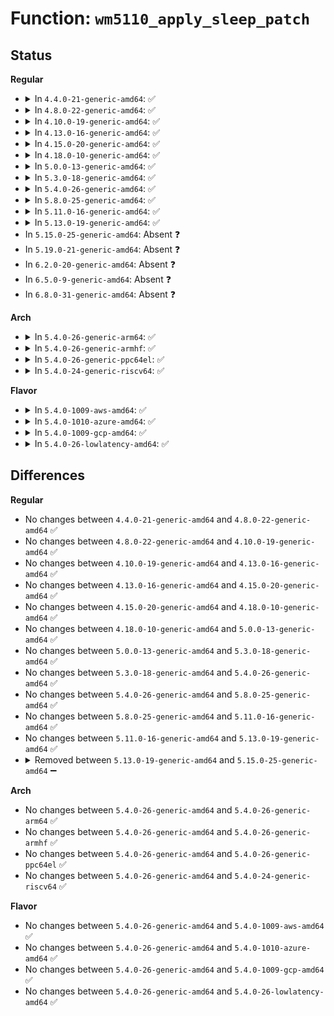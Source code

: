 # Function: <code>wm5110_apply_sleep_patch</code>

## Status
<b>Regular</b>
<ul>
<li>
<details>
<summary>In <code>4.4.0-21-generic-amd64</code>: ✅</summary>

```c
int wm5110_apply_sleep_patch(struct arizona * arizona)
```

```json
{
  "name": "wm5110_apply_sleep_patch",
  "collision_type": "Unique Static",
  "inline_type": "No",
  "funcs": [
    {
      "addr": 18446744071584599808,
      "name": "wm5110_apply_sleep_patch",
      "external": false,
      "loc": "drivers/mfd/arizona-core.c:418",
      "file": "drivers/mfd/arizona-core.c",
      "inline": "seen, unknown",
      "caller_inline": [],
      "caller_func": [
        "drivers/mfd/arizona-core.c:arizona_runtime_resume",
        "drivers/mfd/arizona-core.c:arizona_dev_init"
      ]
    }
  ],
  "symbols": [
    {
      "addr": 18446744071584599808,
      "name": "wm5110_apply_sleep_patch",
      "section": ".text",
      "bind": "STB_LOCAL",
      "size": 121
    }
  ]
}
```
</details>
</li>
<li>
<details>
<summary>In <code>4.8.0-22-generic-amd64</code>: ✅</summary>

```c
int wm5110_apply_sleep_patch(struct arizona * arizona)
```

```json
{
  "name": "wm5110_apply_sleep_patch",
  "collision_type": "Unique Static",
  "inline_type": "No",
  "funcs": [
    {
      "addr": 18446744071584948160,
      "name": "wm5110_apply_sleep_patch",
      "external": false,
      "loc": "drivers/mfd/arizona-core.c:418",
      "file": "drivers/mfd/arizona-core.c",
      "inline": "seen, unknown",
      "caller_inline": [],
      "caller_func": [
        "drivers/mfd/arizona-core.c:arizona_dev_init",
        "drivers/mfd/arizona-core.c:arizona_runtime_resume"
      ]
    }
  ],
  "symbols": [
    {
      "addr": 18446744071584948160,
      "name": "wm5110_apply_sleep_patch",
      "section": ".text",
      "bind": "STB_LOCAL",
      "size": 125
    }
  ]
}
```
</details>
</li>
<li>
<details>
<summary>In <code>4.10.0-19-generic-amd64</code>: ✅</summary>

```c
int wm5110_apply_sleep_patch(struct arizona * arizona)
```

```json
{
  "name": "wm5110_apply_sleep_patch",
  "collision_type": "Unique Static",
  "inline_type": "No",
  "funcs": [
    {
      "addr": 18446744071585131312,
      "name": "wm5110_apply_sleep_patch",
      "external": false,
      "loc": "drivers/mfd/arizona-core.c:433",
      "file": "drivers/mfd/arizona-core.c",
      "inline": "seen, unknown",
      "caller_inline": [],
      "caller_func": [
        "drivers/mfd/arizona-core.c:arizona_dev_init",
        "drivers/mfd/arizona-core.c:arizona_runtime_resume"
      ]
    }
  ],
  "symbols": [
    {
      "addr": 18446744071585131312,
      "name": "wm5110_apply_sleep_patch",
      "section": ".text",
      "bind": "STB_LOCAL",
      "size": 125
    }
  ]
}
```
</details>
</li>
<li>
<details>
<summary>In <code>4.13.0-16-generic-amd64</code>: ✅</summary>

```c
int wm5110_apply_sleep_patch(struct arizona * arizona)
```

```json
{
  "name": "wm5110_apply_sleep_patch",
  "collision_type": "Unique Static",
  "inline_type": "No",
  "funcs": [
    {
      "addr": 18446744071585212960,
      "name": "wm5110_apply_sleep_patch",
      "external": false,
      "loc": "drivers/mfd/arizona-core.c:424",
      "file": "drivers/mfd/arizona-core.c",
      "inline": "seen, unknown",
      "caller_inline": [],
      "caller_func": [
        "drivers/mfd/arizona-core.c:arizona_dev_init",
        "drivers/mfd/arizona-core.c:arizona_runtime_resume"
      ]
    }
  ],
  "symbols": [
    {
      "addr": 18446744071585212960,
      "name": "wm5110_apply_sleep_patch",
      "section": ".text",
      "bind": "STB_LOCAL",
      "size": 125
    }
  ]
}
```
</details>
</li>
<li>
<details>
<summary>In <code>4.15.0-20-generic-amd64</code>: ✅</summary>

```c
int wm5110_apply_sleep_patch(struct arizona * arizona)
```

```json
{
  "name": "wm5110_apply_sleep_patch",
  "collision_type": "Unique Static",
  "inline_type": "No",
  "funcs": [
    {
      "addr": 18446744071585641104,
      "name": "wm5110_apply_sleep_patch",
      "external": false,
      "loc": "drivers/mfd/arizona-core.c:424",
      "file": "drivers/mfd/arizona-core.c",
      "inline": "seen, unknown",
      "caller_inline": [],
      "caller_func": [
        "drivers/mfd/arizona-core.c:arizona_dev_init",
        "drivers/mfd/arizona-core.c:arizona_runtime_resume"
      ]
    }
  ],
  "symbols": [
    {
      "addr": 18446744071585641104,
      "name": "wm5110_apply_sleep_patch",
      "section": ".text",
      "bind": "STB_LOCAL",
      "size": 125
    }
  ]
}
```
</details>
</li>
<li>
<details>
<summary>In <code>4.18.0-10-generic-amd64</code>: ✅</summary>

```c
int wm5110_apply_sleep_patch(struct arizona * arizona)
```

```json
{
  "name": "wm5110_apply_sleep_patch",
  "collision_type": "Unique Static",
  "inline_type": "No",
  "funcs": [
    {
      "addr": 18446744071585886176,
      "name": "wm5110_apply_sleep_patch",
      "external": false,
      "loc": "drivers/mfd/arizona-core.c:423",
      "file": "drivers/mfd/arizona-core.c",
      "inline": "seen, unknown",
      "caller_inline": [],
      "caller_func": [
        "drivers/mfd/arizona-core.c:arizona_dev_init",
        "drivers/mfd/arizona-core.c:arizona_runtime_resume"
      ]
    }
  ],
  "symbols": [
    {
      "addr": 18446744071585886176,
      "name": "wm5110_apply_sleep_patch",
      "section": ".text",
      "bind": "STB_LOCAL",
      "size": 128
    }
  ]
}
```
</details>
</li>
<li>
<details>
<summary>In <code>5.0.0-13-generic-amd64</code>: ✅</summary>

```c
int wm5110_apply_sleep_patch(struct arizona * arizona)
```

```json
{
  "name": "wm5110_apply_sleep_patch",
  "collision_type": "Unique Static",
  "inline_type": "No",
  "funcs": [
    {
      "addr": 18446744071586021920,
      "name": "wm5110_apply_sleep_patch",
      "external": false,
      "loc": "drivers/mfd/arizona-core.c:441",
      "file": "drivers/mfd/arizona-core.c",
      "inline": "seen, unknown",
      "caller_inline": [],
      "caller_func": [
        "drivers/mfd/arizona-core.c:arizona_dev_init",
        "drivers/mfd/arizona-core.c:arizona_runtime_resume"
      ]
    }
  ],
  "symbols": [
    {
      "addr": 18446744071586021920,
      "name": "wm5110_apply_sleep_patch",
      "section": ".text",
      "bind": "STB_LOCAL",
      "size": 128
    }
  ]
}
```
</details>
</li>
<li>
<details>
<summary>In <code>5.3.0-18-generic-amd64</code>: ✅</summary>

```c
int wm5110_apply_sleep_patch(struct arizona * arizona)
```

```json
{
  "name": "wm5110_apply_sleep_patch",
  "collision_type": "Unique Static",
  "inline_type": "No",
  "funcs": [
    {
      "addr": 18446744071586263936,
      "name": "wm5110_apply_sleep_patch",
      "external": false,
      "loc": "drivers/mfd/arizona-core.c:438",
      "file": "drivers/mfd/arizona-core.c",
      "inline": "seen, unknown",
      "caller_inline": [],
      "caller_func": [
        "drivers/mfd/arizona-core.c:arizona_dev_init",
        "drivers/mfd/arizona-core.c:arizona_runtime_resume"
      ]
    }
  ],
  "symbols": [
    {
      "addr": 18446744071586263936,
      "name": "wm5110_apply_sleep_patch",
      "section": ".text",
      "bind": "STB_LOCAL",
      "size": 134
    }
  ]
}
```
</details>
</li>
<li>
<details>
<summary>In <code>5.4.0-26-generic-amd64</code>: ✅</summary>

```c
int wm5110_apply_sleep_patch(struct arizona * arizona)
```

```json
{
  "name": "wm5110_apply_sleep_patch",
  "collision_type": "Unique Static",
  "inline_type": "No",
  "funcs": [
    {
      "addr": 18446744071586412160,
      "name": "wm5110_apply_sleep_patch",
      "external": false,
      "loc": "drivers/mfd/arizona-core.c:438",
      "file": "drivers/mfd/arizona-core.c",
      "inline": "seen, unknown",
      "caller_inline": [],
      "caller_func": [
        "drivers/mfd/arizona-core.c:arizona_dev_init",
        "drivers/mfd/arizona-core.c:arizona_runtime_resume"
      ]
    }
  ],
  "symbols": [
    {
      "addr": 18446744071586412160,
      "name": "wm5110_apply_sleep_patch",
      "section": ".text",
      "bind": "STB_LOCAL",
      "size": 134
    }
  ]
}
```
</details>
</li>
<li>
<details>
<summary>In <code>5.8.0-25-generic-amd64</code>: ✅</summary>

```c
int wm5110_apply_sleep_patch(struct arizona * arizona)
```

```json
{
  "name": "wm5110_apply_sleep_patch",
  "collision_type": "Unique Static",
  "inline_type": "No",
  "funcs": [
    {
      "addr": 18446744071587186624,
      "name": "wm5110_apply_sleep_patch",
      "external": false,
      "loc": "drivers/mfd/arizona-core.c:438",
      "file": "drivers/mfd/arizona-core.c",
      "inline": "seen, unknown",
      "caller_inline": [],
      "caller_func": [
        "drivers/mfd/arizona-core.c:arizona_dev_init",
        "drivers/mfd/arizona-core.c:arizona_runtime_resume"
      ]
    }
  ],
  "symbols": [
    {
      "addr": 18446744071587186624,
      "name": "wm5110_apply_sleep_patch",
      "section": ".text",
      "bind": "STB_LOCAL",
      "size": 127
    }
  ]
}
```
</details>
</li>
<li>
<details>
<summary>In <code>5.11.0-16-generic-amd64</code>: ✅</summary>

```c
int wm5110_apply_sleep_patch(struct arizona * arizona)
```

```json
{
  "name": "wm5110_apply_sleep_patch",
  "collision_type": "Unique Static",
  "inline_type": "No",
  "funcs": [
    {
      "addr": 18446744071587267104,
      "name": "wm5110_apply_sleep_patch",
      "external": false,
      "loc": "drivers/mfd/arizona-core.c:438",
      "file": "drivers/mfd/arizona-core.c",
      "inline": "seen, unknown",
      "caller_inline": [],
      "caller_func": [
        "drivers/mfd/arizona-core.c:arizona_dev_init",
        "drivers/mfd/arizona-core.c:arizona_runtime_resume"
      ]
    }
  ],
  "symbols": [
    {
      "addr": 18446744071587267104,
      "name": "wm5110_apply_sleep_patch",
      "section": ".text",
      "bind": "STB_LOCAL",
      "size": 127
    }
  ]
}
```
</details>
</li>
<li>
<details>
<summary>In <code>5.13.0-19-generic-amd64</code>: ✅</summary>

```c
int wm5110_apply_sleep_patch(struct arizona * arizona)
```

```json
{
  "name": "wm5110_apply_sleep_patch",
  "collision_type": "Unique Static",
  "inline_type": "No",
  "funcs": [
    {
      "addr": 18446744071587155440,
      "name": "wm5110_apply_sleep_patch",
      "external": false,
      "loc": "drivers/mfd/arizona-core.c:438",
      "file": "drivers/mfd/arizona-core.c",
      "inline": "seen, unknown",
      "caller_inline": [],
      "caller_func": [
        "drivers/mfd/arizona-core.c:arizona_dev_init",
        "drivers/mfd/arizona-core.c:arizona_runtime_resume"
      ]
    }
  ],
  "symbols": [
    {
      "addr": 18446744071587155440,
      "name": "wm5110_apply_sleep_patch",
      "section": ".text",
      "bind": "STB_LOCAL",
      "size": 127
    }
  ]
}
```
</details>
</li>
<li>
In <code>5.15.0-25-generic-amd64</code>: Absent ❓
</li>
<li>
In <code>5.19.0-21-generic-amd64</code>: Absent ❓
</li>
<li>
In <code>6.2.0-20-generic-amd64</code>: Absent ❓
</li>
<li>
In <code>6.5.0-9-generic-amd64</code>: Absent ❓
</li>
<li>
In <code>6.8.0-31-generic-amd64</code>: Absent ❓
</li>
</ul>
<b>Arch</b>
<ul>
<li>
<details>
<summary>In <code>5.4.0-26-generic-arm64</code>: ✅</summary>

```c
int wm5110_apply_sleep_patch(struct arizona * arizona)
```

```json
{
  "name": "wm5110_apply_sleep_patch",
  "collision_type": "Unique Static",
  "inline_type": "No",
  "funcs": [
    {
      "addr": 18446603336499275344,
      "name": "wm5110_apply_sleep_patch",
      "external": false,
      "loc": "drivers/mfd/arizona-core.c:438",
      "file": "drivers/mfd/arizona-core.c",
      "inline": "seen, unknown",
      "caller_inline": [],
      "caller_func": [
        "drivers/mfd/arizona-core.c:arizona_dev_init",
        "drivers/mfd/arizona-core.c:arizona_runtime_resume"
      ]
    }
  ],
  "symbols": [
    {
      "addr": 18446603336499275344,
      "name": "wm5110_apply_sleep_patch",
      "section": ".text",
      "bind": "STB_LOCAL",
      "size": 168
    }
  ]
}
```
</details>
</li>
<li>
<details>
<summary>In <code>5.4.0-26-generic-armhf</code>: ✅</summary>

```c
int wm5110_apply_sleep_patch(struct arizona * arizona)
```

```json
{
  "name": "wm5110_apply_sleep_patch",
  "collision_type": "Unique Static",
  "inline_type": "No",
  "funcs": [
    {
      "addr": 3231797156,
      "name": "wm5110_apply_sleep_patch",
      "external": false,
      "loc": "drivers/mfd/arizona-core.c:438",
      "file": "drivers/mfd/arizona-core.c",
      "inline": "seen, unknown",
      "caller_inline": [],
      "caller_func": [
        "drivers/mfd/arizona-core.c:arizona_dev_init",
        "drivers/mfd/arizona-core.c:arizona_runtime_resume"
      ]
    }
  ],
  "symbols": [
    {
      "addr": 3231797156,
      "name": "wm5110_apply_sleep_patch",
      "section": ".text",
      "bind": "STB_LOCAL",
      "size": 148
    }
  ]
}
```
</details>
</li>
<li>
<details>
<summary>In <code>5.4.0-26-generic-ppc64el</code>: ✅</summary>

```c
int wm5110_apply_sleep_patch(struct arizona * arizona)
```

```json
{
  "name": "wm5110_apply_sleep_patch",
  "collision_type": "Unique Static",
  "inline_type": "No",
  "funcs": [
    {
      "addr": 13835058055292466160,
      "name": "wm5110_apply_sleep_patch",
      "external": false,
      "loc": "drivers/mfd/arizona-core.c:438",
      "file": "drivers/mfd/arizona-core.c",
      "inline": "seen, unknown",
      "caller_inline": [],
      "caller_func": [
        "drivers/mfd/arizona-core.c:arizona_dev_init",
        "drivers/mfd/arizona-core.c:arizona_runtime_resume"
      ]
    }
  ],
  "symbols": [
    {
      "addr": 13835058055292466160,
      "name": "wm5110_apply_sleep_patch",
      "section": ".text",
      "bind": "STB_LOCAL",
      "size": 196
    }
  ]
}
```
</details>
</li>
<li>
<details>
<summary>In <code>5.4.0-24-generic-riscv64</code>: ✅</summary>

```c
int wm5110_apply_sleep_patch(struct arizona * arizona)
```

```json
{
  "name": "wm5110_apply_sleep_patch",
  "collision_type": "Unique Static",
  "inline_type": "No",
  "funcs": [
    {
      "addr": 18446743936276531090,
      "name": "wm5110_apply_sleep_patch",
      "external": false,
      "loc": "drivers/mfd/arizona-core.c:438",
      "file": "drivers/mfd/arizona-core.c",
      "inline": "seen, unknown",
      "caller_inline": [],
      "caller_func": [
        "drivers/mfd/arizona-core.c:arizona_dev_init",
        "drivers/mfd/arizona-core.c:arizona_runtime_resume"
      ]
    }
  ],
  "symbols": [
    {
      "addr": 18446743936276531090,
      "name": "wm5110_apply_sleep_patch",
      "section": ".text",
      "bind": "STB_LOCAL",
      "size": 116
    }
  ]
}
```
</details>
</li>
</ul>
<b>Flavor</b>
<ul>
<li>
<details>
<summary>In <code>5.4.0-1009-aws-amd64</code>: ✅</summary>

```c
int wm5110_apply_sleep_patch(struct arizona * arizona)
```

```json
{
  "name": "wm5110_apply_sleep_patch",
  "collision_type": "Unique Static",
  "inline_type": "No",
  "funcs": [
    {
      "addr": 18446744071586165728,
      "name": "wm5110_apply_sleep_patch",
      "external": false,
      "loc": "drivers/mfd/arizona-core.c:438",
      "file": "drivers/mfd/arizona-core.c",
      "inline": "seen, unknown",
      "caller_inline": [],
      "caller_func": [
        "drivers/mfd/arizona-core.c:arizona_dev_init",
        "drivers/mfd/arizona-core.c:arizona_runtime_resume"
      ]
    }
  ],
  "symbols": [
    {
      "addr": 18446744071586165728,
      "name": "wm5110_apply_sleep_patch",
      "section": ".text",
      "bind": "STB_LOCAL",
      "size": 134
    }
  ]
}
```
</details>
</li>
<li>
<details>
<summary>In <code>5.4.0-1010-azure-amd64</code>: ✅</summary>

```c
int wm5110_apply_sleep_patch(struct arizona * arizona)
```

```json
{
  "name": "wm5110_apply_sleep_patch",
  "collision_type": "Unique Static",
  "inline_type": "No",
  "funcs": [
    {
      "addr": 18446744071585985008,
      "name": "wm5110_apply_sleep_patch",
      "external": false,
      "loc": "drivers/mfd/arizona-core.c:438",
      "file": "drivers/mfd/arizona-core.c",
      "inline": "seen, unknown",
      "caller_inline": [],
      "caller_func": [
        "drivers/mfd/arizona-core.c:arizona_dev_init",
        "drivers/mfd/arizona-core.c:arizona_runtime_resume"
      ]
    }
  ],
  "symbols": [
    {
      "addr": 18446744071585985008,
      "name": "wm5110_apply_sleep_patch",
      "section": ".text",
      "bind": "STB_LOCAL",
      "size": 134
    }
  ]
}
```
</details>
</li>
<li>
<details>
<summary>In <code>5.4.0-1009-gcp-amd64</code>: ✅</summary>

```c
int wm5110_apply_sleep_patch(struct arizona * arizona)
```

```json
{
  "name": "wm5110_apply_sleep_patch",
  "collision_type": "Unique Static",
  "inline_type": "No",
  "funcs": [
    {
      "addr": 18446744071586360128,
      "name": "wm5110_apply_sleep_patch",
      "external": false,
      "loc": "drivers/mfd/arizona-core.c:438",
      "file": "drivers/mfd/arizona-core.c",
      "inline": "seen, unknown",
      "caller_inline": [],
      "caller_func": [
        "drivers/mfd/arizona-core.c:arizona_dev_init",
        "drivers/mfd/arizona-core.c:arizona_runtime_resume"
      ]
    }
  ],
  "symbols": [
    {
      "addr": 18446744071586360128,
      "name": "wm5110_apply_sleep_patch",
      "section": ".text",
      "bind": "STB_LOCAL",
      "size": 134
    }
  ]
}
```
</details>
</li>
<li>
<details>
<summary>In <code>5.4.0-26-lowlatency-amd64</code>: ✅</summary>

```c
int wm5110_apply_sleep_patch(struct arizona * arizona)
```

```json
{
  "name": "wm5110_apply_sleep_patch",
  "collision_type": "Unique Static",
  "inline_type": "No",
  "funcs": [
    {
      "addr": 18446744071586471808,
      "name": "wm5110_apply_sleep_patch",
      "external": false,
      "loc": "drivers/mfd/arizona-core.c:438",
      "file": "drivers/mfd/arizona-core.c",
      "inline": "seen, unknown",
      "caller_inline": [],
      "caller_func": [
        "drivers/mfd/arizona-core.c:arizona_dev_init",
        "drivers/mfd/arizona-core.c:arizona_runtime_resume"
      ]
    }
  ],
  "symbols": [
    {
      "addr": 18446744071586471808,
      "name": "wm5110_apply_sleep_patch",
      "section": ".text",
      "bind": "STB_LOCAL",
      "size": 134
    }
  ]
}
```
</details>
</li>
</ul>

## Differences
<b>Regular</b>
<ul>
<li>
No changes between <code>4.4.0-21-generic-amd64</code> and <code>4.8.0-22-generic-amd64</code> ✅
</li>
<li>
No changes between <code>4.8.0-22-generic-amd64</code> and <code>4.10.0-19-generic-amd64</code> ✅
</li>
<li>
No changes between <code>4.10.0-19-generic-amd64</code> and <code>4.13.0-16-generic-amd64</code> ✅
</li>
<li>
No changes between <code>4.13.0-16-generic-amd64</code> and <code>4.15.0-20-generic-amd64</code> ✅
</li>
<li>
No changes between <code>4.15.0-20-generic-amd64</code> and <code>4.18.0-10-generic-amd64</code> ✅
</li>
<li>
No changes between <code>4.18.0-10-generic-amd64</code> and <code>5.0.0-13-generic-amd64</code> ✅
</li>
<li>
No changes between <code>5.0.0-13-generic-amd64</code> and <code>5.3.0-18-generic-amd64</code> ✅
</li>
<li>
No changes between <code>5.3.0-18-generic-amd64</code> and <code>5.4.0-26-generic-amd64</code> ✅
</li>
<li>
No changes between <code>5.4.0-26-generic-amd64</code> and <code>5.8.0-25-generic-amd64</code> ✅
</li>
<li>
No changes between <code>5.8.0-25-generic-amd64</code> and <code>5.11.0-16-generic-amd64</code> ✅
</li>
<li>
No changes between <code>5.11.0-16-generic-amd64</code> and <code>5.13.0-19-generic-amd64</code> ✅
</li>
<li>
<details>
<summary>Removed between <code>5.13.0-19-generic-amd64</code> and <code>5.15.0-25-generic-amd64</code> ➖</summary>

```c
int wm5110_apply_sleep_patch(struct arizona * arizona)
```
</details>
</li>
</ul>
<b>Arch</b>
<ul>
<li>
No changes between <code>5.4.0-26-generic-amd64</code> and <code>5.4.0-26-generic-arm64</code> ✅
</li>
<li>
No changes between <code>5.4.0-26-generic-amd64</code> and <code>5.4.0-26-generic-armhf</code> ✅
</li>
<li>
No changes between <code>5.4.0-26-generic-amd64</code> and <code>5.4.0-26-generic-ppc64el</code> ✅
</li>
<li>
No changes between <code>5.4.0-26-generic-amd64</code> and <code>5.4.0-24-generic-riscv64</code> ✅
</li>
</ul>
<b>Flavor</b>
<ul>
<li>
No changes between <code>5.4.0-26-generic-amd64</code> and <code>5.4.0-1009-aws-amd64</code> ✅
</li>
<li>
No changes between <code>5.4.0-26-generic-amd64</code> and <code>5.4.0-1010-azure-amd64</code> ✅
</li>
<li>
No changes between <code>5.4.0-26-generic-amd64</code> and <code>5.4.0-1009-gcp-amd64</code> ✅
</li>
<li>
No changes between <code>5.4.0-26-generic-amd64</code> and <code>5.4.0-26-lowlatency-amd64</code> ✅
</li>
</ul>
